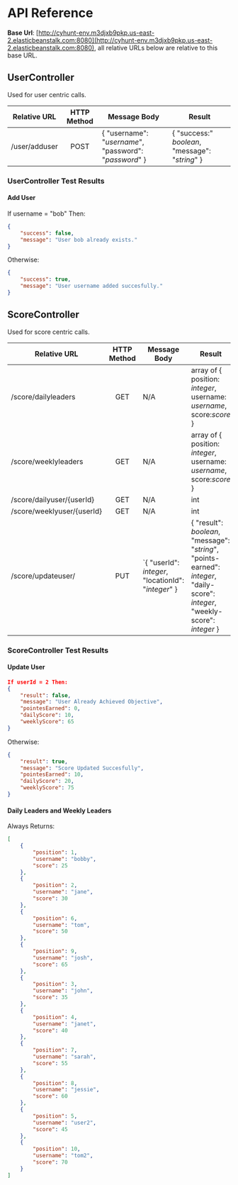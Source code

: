 # API Reference

__Base Url__: [http://cyhunt-env.m3djxb9pkp.us-east-2.elasticbeanstalk.com:8080](http://cyhunt-env.m3djxb9pkp.us-east-2.elasticbeanstalk.com:8080), all relative URLs below are relative to this base URL.

## UserController

Used for user centric calls.

Relative URL  | HTTP Method | Message Body                                           | Result
--------------|:-----------:|--------------------------------------------------------|---
/user/adduser | POST        | { "username": "_username_", "password": "_password_" } | { "success:" _boolean_, "message": "_string_" }

### UserController Test Results

#### Add User

If username = "bob" Then:

```json
{
    "success": false,
    "message": "User bob already exists."
}
```

Otherwise:

```json
{
    "success": true,
    "message": "User username added succesfully."
}
```

## ScoreController

Used for score centric calls.

Relative URL               | HTTP Method | Message Body                                       | Result
---------------------------|:-----------:|----------------------------------------------------|---
/score/dailyleaders        | GET         | N/A                                                | array of { position: _integer_, username: _username_, score:_score_ }
/score/weeklyleaders       | GET         | N/A                                                | array of { position: _integer_, username: _username_, score:_score_ }
/score/dailyuser/{userId}  | GET         | N/A                                                | int
/score/weeklyuser/{userId} | GET         | N/A                                                | int
/score/updateuser/         | PUT         | `{ "userId": _integer_, "locationId": "_integer_" } | { "result": _boolean_, "message": "_string_", "points-earned": _integer_, "daily-score": _integer_, "weekly-score": _integer_ }

### ScoreController Test Results

#### Update User

```json
If userId = 2 Then:  
{
    "result": false,
    "message": "User Already Achieved Objective",
    "pointesEarned": 0,
    "dailyScore": 10,
    "weeklyScore": 65
}
```

Otherwise:  

```json
{
    "result": true,
    "message": "Score Updated Succesfully",
    "pointesEarned": 10,
    "dailyScore": 20,
    "weeklyScore": 75
}
```

#### Daily Leaders and Weekly Leaders

Always Returns:

```json
[
    {
        "position": 1,
        "username": "bobby",
        "score": 25
    },
    {
        "position": 2,
        "username": "jane",
        "score": 30
    },
    {
        "position": 6,
        "username": "tom",
        "score": 50
    },
    {
        "position": 9,
        "username": "josh",
        "score": 65
    },
    {
        "position": 3,
        "username": "john",
        "score": 35
    },
    {
        "position": 4,
        "username": "janet",
        "score": 40
    },
    {
        "position": 7,
        "username": "sarah",
        "score": 55
    },
    {
        "position": 8,
        "username": "jessie",
        "score": 60
    },
    {
        "position": 5,
        "username": "user2",
        "score": 45
    },
    {
        "position": 10,
        "username": "tom2",
        "score": 70
    }
]
```